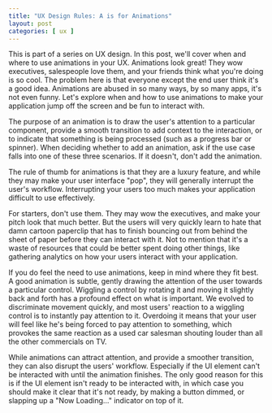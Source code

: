 ```yaml
---
title: "UX Design Rules: A is for Animations"
layout: post
categories: [ ux ]
---
```

This is part of a series on UX design. In this post, we'll cover when and where to use animations in your UX. Animations look great! They wow executives, salespeople love them, and your friends think what you're doing is so cool. The problem here is that everyone except the end user think it's a good idea. Animations are abused in so many ways, by so many apps, it's not even funny. Let's explore when and how to use animations to make your application jump off the screen and be fun to interact with.

The purpose of an animation is to draw the user's attention to a particular component, provide a smooth transition to add context to the interaction, or to indicate that something is being processed (such as a progress bar or spinner). When deciding whether to add an animation, ask if the use case falls into one of these three scenarios. If it doesn't, don't add the animation.

The rule of thumb for animations is that they are a luxury feature, and while they may make your user interface "pop", they will generally interrupt the user's workflow. Interrupting your users too much makes your application difficult to use effectively.


For starters, don't use them. They may wow the executives, and make your pitch look that much better. But the users will very quickly learn to hate that damn cartoon paperclip that has to finish bouncing out from behind the sheet of paper before they can interact with it. Not to mention that it's a waste of resources that could be better spent doing other things, like gathering analytics on how your users interact with your application.

If you do feel the need to use animations, keep in mind where they fit best. A good animation is subtle, gently drawing the attention of the user towards a particular control. Wiggling a control by rotating it and moving it slightly back and forth has a profound effect on what is important. We evolved to discriminate movement quickly, and most users' reaction to a wiggling control is to instantly pay attention to it. Overdoing it means that your user will feel like he's being forced to pay attention to something, which provokes the same reaction as a used car salesman shouting louder than all the other commercials on TV.

While animations can attract attention, and provide a smoother transition, they can also disrupt the users' workflow. Especially if the UI element can't be interacted with until the animation finishes. The only good reason for this is if the UI element isn't ready to be interacted with, in which case you should make it clear that it's not ready, by making a button dimmed, or slapping up a "Now Loading..." indicator on top of it.
